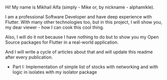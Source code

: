 Hi! My name is Mikhail Alfa (simply - Mike or, by nickname - alphamikle).

I am a professional Software Developer and have deep experience with Flutter. With many other technologies too, but in this project, I will show you, my dear viewer - how I can cook this cool thing.

Also, I will do it not because I have nothing to do but to show you my Open Source packages for Flutter in a real-world application.

And I will write a cycle of articles about that and will update this readme after every publication.

- Part I: Implementation of simple list of stocks with networking and with logic in isolates with my isolator package
